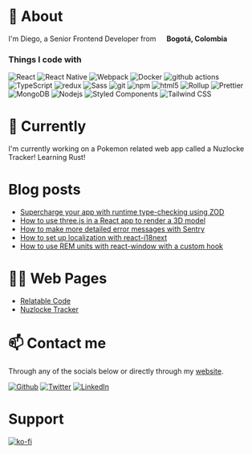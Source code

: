 # 👀 About
I'm Diego, a Senior Frontend Developer from <img src="https://image.flaticon.com/icons/png/512/197/197575.png" width="13"/> <b>Bogotá, Colombia</b>
<h3>Things I code with</h3>
<p>
  <img alt="React" src="https://img.shields.io/badge/-React-45b8d8?style=flat-square&logo=react&logoColor=white" />
  <img alt="React Native" src="https://img.shields.io/badge/react_native-%2320232a.svg?style=flat-quare&logo=react&logoColor=%2361DAFB" />
  <img alt="Webpack" src="https://img.shields.io/badge/-Webpack-8DD6F9?style=flat-square&logo=webpack&logoColor=white" /> 
  <img alt="Docker" src="https://img.shields.io/badge/-Docker-46a2f1?style=flat-square&logo=docker&logoColor=white" />
  <img alt="github actions" src="https://img.shields.io/badge/-Github_Actions-2088FF?style=flat-square&logo=github-actions&logoColor=white" />
  <img alt="TypeScript" src="https://img.shields.io/badge/-TypeScript-007ACC?style=flat-square&logo=typescript&logoColor=white" />
  <img alt="redux" src="https://img.shields.io/badge/-Redux-764ABC?style=flat-square&logo=redux&logoColor=white" />
  <img alt="Sass" src="https://img.shields.io/badge/-Sass-CC6699?style=flat-square&logo=sass&logoColor=white" />
  <img alt="git" src="https://img.shields.io/badge/-Git-F05032?style=flat-square&logo=git&logoColor=white" />
  <img alt="npm" src="https://img.shields.io/badge/-NPM-CB3837?style=flat-square&logo=npm&logoColor=white" />
  <img alt="html5" src="https://img.shields.io/badge/-HTML5-E34F26?style=flat-square&logo=html5&logoColor=white" />
  <img alt="Rollup" src="https://img.shields.io/badge/-Rollup-EC4A3F?style=flat-square&logo=rollup.js&logoColor=white" />
  <img alt="Prettier" src="https://img.shields.io/badge/-Prettier-F7B93E?style=flat-square&logo=prettier&logoColor=white" />
  <img alt="MongoDB" src="https://img.shields.io/badge/-MongoDB-13aa52?style=flat-square&logo=mongodb&logoColor=white" />
  <img alt="Nodejs" src="https://img.shields.io/badge/-Nodejs-43853d?style=flat-square&logo=Node.js&logoColor=white" />
  <img alt="Styled Components" src="https://img.shields.io/badge/styled--components-DB7093?style=flat-square&logo=styled-components&logoColor=white" />
  <img alt="Tailwind CSS" src="https://img.shields.io/badge/tailwindcss-%2338B2AC.svg?style=flat-square&logo=tailwind-css&logoColor=white" />
</p>

# 🌱 Currently
I'm currently working on a Pokemon related web app called a Nuzlocke Tracker!
Learning Rust!

# Blog posts
<!-- BLOG-POST-LIST:START -->
- [Supercharge your app with runtime type-checking using ZOD](https://medium.com/@diballesteros/supercharge-your-app-with-runtime-type-checking-using-zod-55590509da0b?source=rss-d38c5015f77c------2)
- [How to use three.js in a React app to render a 3D model](https://medium.com/@diballesteros/how-to-use-three-js-in-a-react-app-to-render-a-3d-model-4a1d31ead00c?source=rss-d38c5015f77c------2)
- [How to make more detailed error messages with Sentry](https://medium.com/@diballesteros/how-to-make-more-detailed-error-messages-with-sentry-11a637fa55ca?source=rss-d38c5015f77c------2)
- [How to set up localization with react-i18next](https://medium.com/@diballesteros/how-to-set-up-localization-with-react-i18next-f283f7339f36?source=rss-d38c5015f77c------2)
- [How to use REM units with react-window with a custom hook](https://medium.com/@diballesteros/how-to-use-rem-units-with-react-window-with-a-custom-hook-3cffe532b25a?source=rss-d38c5015f77c------2)
<!-- BLOG-POST-LIST:END -->

# 🐱‍👤 Web Pages

* [Relatable Code](https://relatablecode.com)
* [Nuzlocke Tracker](https://nuzlocke.netlify.app)

# 📫 Contact me

Through any of the socials below or directly through my [website](https://relatablecode.com/contact-me/).

<p><a href="https://github.com/diballesteros/" target="_blank"><img alt="Github" src="https://img.shields.io/badge/GitHub-%2312100E.svg?&style=for-the-badge&logo=Github&logoColor=white" /></a> <a href="https://twitter.com/relatablecoder" target="_blank"><img alt="Twitter" src="https://img.shields.io/badge/twitter-%231DA1F2.svg?&style=for-the-badge&logo=twitter&logoColor=white" /></a> <a href="https://www.linkedin.com/in/diego-ballesteros-9468a7136/" target="_blank"><img alt="LinkedIn" src="https://img.shields.io/badge/linkedin-%230077B5.svg?&style=for-the-badge&logo=linkedin&logoColor=white" /></a>
</p>

# Support
[![ko-fi](https://ko-fi.com/img/githubbutton_sm.svg)](https://ko-fi.com/X8X05XBDC)
